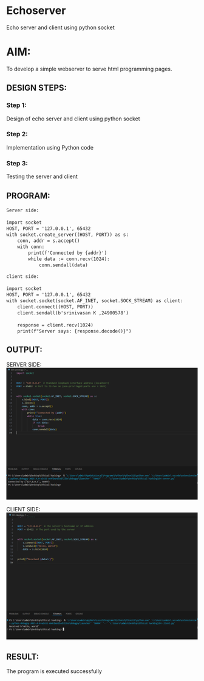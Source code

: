 # Echoserver
Echo server and client using python socket

# AIM:

To develop a simple webserver to serve html programming pages.

## DESIGN STEPS:

### Step 1:

Design of echo server and client using python socket

### Step 2:

Implementation using Python code

### Step 3:

Testing the server and client 

## PROGRAM:
```
Server side:

import socket
HOST, PORT = '127.0.0.1', 65432
with socket.create_server((HOST, PORT)) as s:
    conn, addr = s.accept()
    with conn:
        print(f'Connected by {addr}')
        while data := conn.recv(1024):
            conn.sendall(data)
```
```
client side:

import socket
HOST, PORT = '127.0.0.1', 65432
with socket.socket(socket.AF_INET, socket.SOCK_STREAM) as client:
    client.connect((HOST, PORT))
    client.sendall(b'srinivasan K ,24900578')

    response = client.recv(1024)
    print(f"Server says: {response.decode()}")
```
## OUTPUT:
SERVER SIDE:
![alt text](<Screenshot 2025-03-08 140057.png>)

CLIENT SIDE:
![alt text](<Screenshot 2025-03-08 140134.png>)

## RESULT:
The program is executed successfully
